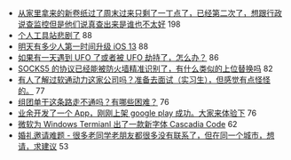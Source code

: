 - [从家里拿来的新卷纸过了周末过来只剩了一丁点了，已经第二次了，想跟行政说查监控但是他们说真查出来是谁也不太好](https://www.v2ex.com/t/602021) 198
- [个人工具站悲剧了](https://www.v2ex.com/t/602134) 88
- [明天有多少人第一时间升级 iOS 13](https://www.v2ex.com/t/602149) 88
- [如果有一天遇到 UFO 了或者被 UFO 劫持了，怎么办？](https://www.v2ex.com/t/602031) 86
- [SOCKS5 的协议已经能被防火墙精准识别了，有什么类似的上位替换吗](https://www.v2ex.com/t/602074) 82
- [有人了解过软通动力这家公司吗？准备去面试（实习生），但感觉有点怪怪的。](https://www.v2ex.com/t/602050) 77
- [组团单干这条路走不通吗？有哪些困难？](https://www.v2ex.com/t/602137) 76
- [业余开发了一个 App，刚刚上架 google play 成功。大家来体验下](https://www.v2ex.com/t/602017) 76
- [微软为 Windows Termianl 出了一款新字体 Cascadia Code](https://www.v2ex.com/t/602012) 62
- [婚礼邀请难题 - 很多老同学老朋友都很多没有联系了，但在同一个城市，想请，求建议](https://www.v2ex.com/t/602206) 53